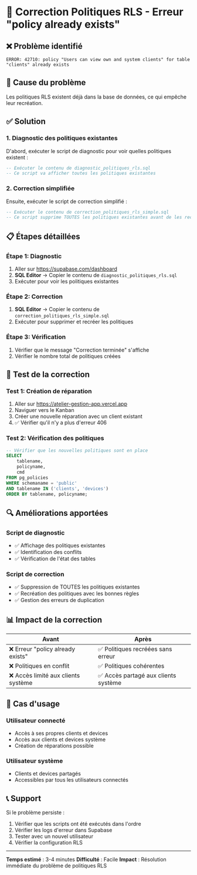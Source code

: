 # 🔧 Correction Politiques RLS - Erreur "policy already exists"

## ❌ Problème identifié
```
ERROR: 42710: policy "Users can view own and system clients" for table "clients" already exists
```

## 🎯 Cause du problème
Les politiques RLS existent déjà dans la base de données, ce qui empêche leur recréation.

## ✅ Solution

### 1. Diagnostic des politiques existantes
D'abord, exécuter le script de diagnostic pour voir quelles politiques existent :

```sql
-- Exécuter le contenu de diagnostic_politiques_rls.sql
-- Ce script va afficher toutes les politiques existantes
```

### 2. Correction simplifiée
Ensuite, exécuter le script de correction simplifié :

```sql
-- Exécuter le contenu de correction_politiques_rls_simple.sql
-- Ce script supprime TOUTES les politiques existantes avant de les recréer
```

## 📋 Étapes détaillées

### Étape 1: Diagnostic
1. Aller sur https://supabase.com/dashboard
2. **SQL Editor** → Copier le contenu de `diagnostic_politiques_rls.sql`
3. Exécuter pour voir les politiques existantes

### Étape 2: Correction
1. **SQL Editor** → Copier le contenu de `correction_politiques_rls_simple.sql`
2. Exécuter pour supprimer et recréer les politiques

### Étape 3: Vérification
1. Vérifier que le message "Correction terminée" s'affiche
2. Vérifier le nombre total de politiques créées

## 🧪 Test de la correction

### Test 1: Création de réparation
1. Aller sur https://atelier-gestion-app.vercel.app
2. Naviguer vers le Kanban
3. Créer une nouvelle réparation avec un client existant
4. ✅ Vérifier qu'il n'y a plus d'erreur 406

### Test 2: Vérification des politiques
```sql
-- Vérifier que les nouvelles politiques sont en place
SELECT 
    tablename,
    policyname,
    cmd
FROM pg_policies 
WHERE schemaname = 'public'
AND tablename IN ('clients', 'devices')
ORDER BY tablename, policyname;
```

## 🔍 Améliorations apportées

### Script de diagnostic
- ✅ Affichage des politiques existantes
- ✅ Identification des conflits
- ✅ Vérification de l'état des tables

### Script de correction
- ✅ Suppression de TOUTES les politiques existantes
- ✅ Recréation des politiques avec les bonnes règles
- ✅ Gestion des erreurs de duplication

## 📊 Impact de la correction

| Avant | Après |
|-------|-------|
| ❌ Erreur "policy already exists" | ✅ Politiques recréées sans erreur |
| ❌ Politiques en conflit | ✅ Politiques cohérentes |
| ❌ Accès limité aux clients système | ✅ Accès partagé aux clients système |

## 🚨 Cas d'usage

### Utilisateur connecté
- Accès à ses propres clients et devices
- Accès aux clients et devices système
- Création de réparations possible

### Utilisateur système
- Clients et devices partagés
- Accessibles par tous les utilisateurs connectés

## 📞 Support
Si le problème persiste :
1. Vérifier que les scripts ont été exécutés dans l'ordre
2. Vérifier les logs d'erreur dans Supabase
3. Tester avec un nouvel utilisateur
4. Vérifier la configuration RLS

---
**Temps estimé** : 3-4 minutes
**Difficulté** : Facile
**Impact** : Résolution immédiate du problème de politiques RLS

